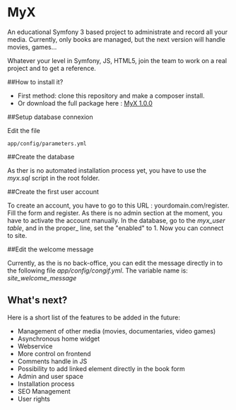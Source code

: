 # MyX
An educational Symfony 3 based project to administrate and record all your media.
Currently, only books are managed, but the next version will handle movies, games...

Whatever your level in Symfony, JS, HTML5, join the team to work on a real project and to get a reference.

##How to install it?

* First method: clone this repository and make a composer install.
* Or download the full package here :  [MyX 1.0.0](http://www.dynamic-mess.com/Media/myx1.0.0.zip)

##Setup database connexion

Edit the file 

    app/config/parameters.yml


##Create the database

As ther is no automated installation process yet, you have to use the _myx.sql_ script in the root folder.

##Create the first user account

To create an account, you have to go to this URL : yourdomain.com/register.
Fill the form and register. As there is no admin section at the moment, you have
to activate the account manually. In the database, go to the _myx_user table_, and in the proper_ line, set the "enabled" to 1.
Now you can connect to site.

##Edit the welcome message

Currently, as the is no back-office, you can edit the message directly in to the following file _app/config/congif.yml_. The variable name is: _site_welcome_message_

## What's next?

Here is a short list of the features to be added in the future:

* Management of other media (movies, documentaries, video games)
* Asynchronous home widget
* Webservice
* More control on frontend
* Comments handle in JS
* Possibility to add linked element directly in the book form
* Admin and user space
* Installation process
* SEO Management
* User rights
